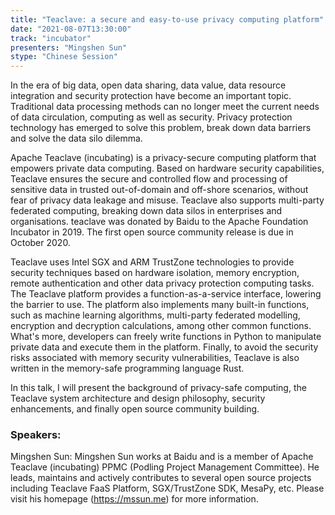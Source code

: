 ```yaml
---
title: "Teaclave: a secure and easy-to-use privacy computing platform"
date: "2021-08-07T13:30:00" 
track: "incubator"
presenters: "Mingshen Sun"
stype: "Chinese Session"
---
```

In the era of big data, open data sharing, data value, data resource integration and security protection have become an important topic. Traditional data processing methods can no longer meet the current needs of data circulation, computing as well as security. Privacy protection technology has emerged to solve this problem, break down data barriers and solve the data silo dilemma.
 

Apache Teaclave (incubating) is a privacy-secure computing platform that empowers private data computing. Based on hardware security capabilities, Teaclave ensures the secure and controlled flow and processing of sensitive data in trusted out-of-domain and off-shore scenarios, without fear of privacy data leakage and misuse. Teaclave also supports multi-party federated computing, breaking down data silos in enterprises and organisations. teaclave was donated by Baidu to the Apache Foundation Incubator in 2019. The first open source community release is due in October 2020.
 

Teaclave uses Intel SGX and ARM TrustZone technologies to provide security techniques based on hardware isolation, memory encryption, remote authentication and other data privacy protection computing tasks. The Teaclave platform provides a function-as-a-service interface, lowering the barrier to use. The platform also implements many built-in functions, such as machine learning algorithms, multi-party federated modelling, encryption and decryption calculations, among other common functions. What's more, developers can freely write functions in Python to manipulate private data and execute them in the platform. Finally, to avoid the security risks associated with memory security vulnerabilities, Teaclave is also written in the memory-safe programming language Rust.
 

In this talk, I will present the background of privacy-safe computing, the Teaclave system architecture and design philosophy, security enhancements, and finally open source community building.


 ### Speakers: 
 Mingshen Sun: Mingshen Sun works at Baidu and is a member of Apache Teaclave (incubating) PPMC (Podling Project Management Committee). He leads, maintains and actively contributes to several open source projects including Teaclave FaaS Platform, SGX/TrustZone SDK, MesaPy, etc. Please visit his homepage (https://mssun.me) for more information.